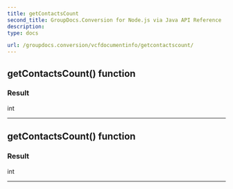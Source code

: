```yaml
---
title: getContactsCount
second_title: GroupDocs.Conversion for Node.js via Java API Reference
description: 
type: docs

url: /groupdocs.conversion/vcfdocumentinfo/getcontactscount/
---
```


## getContactsCount()  function


### Result
int


---


## getContactsCount()  function


### Result
int


---


